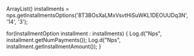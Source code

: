 ArrayList<InstallmentOption>() installments = nps.getInstallmentsOptions('8T3BOsXaLMxVsvtHiSuWKL1DEOUUDq3N', '14', '3');

for(InstallmentOption installment : installments) {
    Log.d("Nps", installment.getNumPayments());
    Log.d("Nps", installment.getInstallmentAmount());
}
